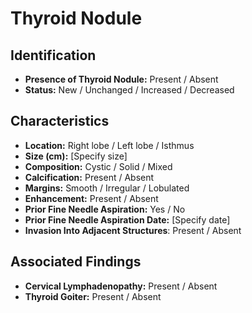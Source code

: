 
# Thyroid Nodule

## Identification

- **Presence of Thyroid Nodule:** Present / Absent
- **Status:** New / Unchanged / Increased / Decreased

## Characteristics

- **Location:** Right lobe / Left lobe / Isthmus
- **Size (cm):** [Specify size]
- **Composition:** Cystic / Solid / Mixed
- **Calcification:** Present / Absent
- **Margins:** Smooth / Irregular / Lobulated
- **Enhancement:** Present / Absent
- **Prior Fine Needle Aspiration:** Yes / No
- **Prior Fine Needle Aspiration Date:** [Specify date]
- **Invasion Into Adjacent Structures**: Present / Absent

## Associated Findings

- **Cervical Lymphadenopathy:** Present / Absent
- **Thyroid Goiter:** Present / Absent
